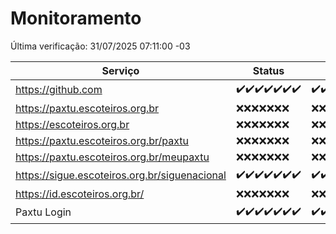 # Monitoramento

Última verificação: 31/07/2025 07:11:00 -03

|Serviço|Status|Últimas 24h|
|---|---|---|
|https://github.com|<span title="2025-07-24: OK=23">✔️</span><span title="2025-07-25: OK=23">✔️</span><span title="2025-07-26: OK=23">✔️</span><span title="2025-07-27: OK=22">✔️</span><span title="2025-07-28: OK=22">✔️</span><span title="2025-07-29: OK=22">✔️</span><span title="2025-07-30: OK=9">✔️</span>|<span title="30/07/2025 07:12:00 -03 : 200">✔️</span><span title="30/07/2025 08:09:00 -03 : 200">✔️</span><span title="30/07/2025 09:20:00 -03 : 200">✔️</span><span title="30/07/2025 10:33:00 -03 : 200">✔️</span><span title="30/07/2025 11:12:00 -03 : 200">✔️</span><span title="30/07/2025 12:11:00 -03 : 200">✔️</span><span title="30/07/2025 13:13:00 -03 : 200">✔️</span><span title="30/07/2025 14:12:00 -03 : 200">✔️</span><span title="30/07/2025 15:14:00 -03 : 200">✔️</span><span title="30/07/2025 16:11:00 -03 : 200">✔️</span><span title="30/07/2025 17:10:00 -03 : 200">✔️</span><span title="30/07/2025 18:09:00 -03 : 200">✔️</span><span title="30/07/2025 19:10:00 -03 : 200">✔️</span><span title="30/07/2025 20:10:00 -03 : 200">✔️</span><span title="30/07/2025 21:53:00 -03 : 200">✔️</span><span title="30/07/2025 23:54:00 -03 : 200">✔️</span><span title="31/07/2025 00:58:00 -03 : 200">✔️</span><span title="31/07/2025 01:39:00 -03 : 200">✔️</span><span title="31/07/2025 02:19:00 -03 : 200">✔️</span><span title="31/07/2025 03:16:00 -03 : 200">✔️</span><span title="31/07/2025 04:15:00 -03 : 200">✔️</span><span title="31/07/2025 05:15:00 -03 : 200">✔️</span><span title="31/07/2025 06:16:00 -03 : 200">✔️</span><span title="31/07/2025 07:11:00 -03 : 200">✔️</span>|
|https://paxtu.escoteiros.org.br|<span title="2025-07-24: Falhas=23">❌</span><span title="2025-07-25: Falhas=23">❌</span><span title="2025-07-26: Falhas=23">❌</span><span title="2025-07-27: Falhas=22">❌</span><span title="2025-07-28: Falhas=22">❌</span><span title="2025-07-29: Falhas=22">❌</span><span title="2025-07-30: Falhas=9">❌</span>|<span title="30/07/2025 07:12:00 -03 : 403">❌</span><span title="30/07/2025 08:09:00 -03 : 403">❌</span><span title="30/07/2025 09:20:00 -03 : 403">❌</span><span title="30/07/2025 10:33:00 -03 : 403">❌</span><span title="30/07/2025 11:12:00 -03 : 403">❌</span><span title="30/07/2025 12:11:00 -03 : 403">❌</span><span title="30/07/2025 13:13:00 -03 : 403">❌</span><span title="30/07/2025 14:12:00 -03 : 403">❌</span><span title="30/07/2025 15:14:00 -03 : 403">❌</span><span title="30/07/2025 16:11:00 -03 : 403">❌</span><span title="30/07/2025 17:10:00 -03 : 403">❌</span><span title="30/07/2025 18:09:00 -03 : 403">❌</span><span title="30/07/2025 19:10:00 -03 : 403">❌</span><span title="30/07/2025 20:10:00 -03 : 403">❌</span><span title="30/07/2025 21:53:00 -03 : 403">❌</span><span title="30/07/2025 23:54:00 -03 : 403">❌</span><span title="31/07/2025 00:58:00 -03 : 403">❌</span><span title="31/07/2025 01:39:00 -03 : 403">❌</span><span title="31/07/2025 02:19:00 -03 : 403">❌</span><span title="31/07/2025 03:16:00 -03 : 403">❌</span><span title="31/07/2025 04:15:00 -03 : 403">❌</span><span title="31/07/2025 05:15:00 -03 : 403">❌</span><span title="31/07/2025 06:16:00 -03 : 403">❌</span><span title="31/07/2025 07:11:00 -03 : 403">❌</span>|
|https://escoteiros.org.br|<span title="2025-07-24: Falhas=23">❌</span><span title="2025-07-25: Falhas=23">❌</span><span title="2025-07-26: Falhas=23">❌</span><span title="2025-07-27: Falhas=22">❌</span><span title="2025-07-28: Falhas=22">❌</span><span title="2025-07-29: Falhas=22">❌</span><span title="2025-07-30: Falhas=9">❌</span>|<span title="30/07/2025 07:12:00 -03 : 403">❌</span><span title="30/07/2025 08:09:00 -03 : 403">❌</span><span title="30/07/2025 09:20:00 -03 : 403">❌</span><span title="30/07/2025 10:33:00 -03 : 403">❌</span><span title="30/07/2025 11:12:00 -03 : 403">❌</span><span title="30/07/2025 12:11:00 -03 : 403">❌</span><span title="30/07/2025 13:13:00 -03 : 403">❌</span><span title="30/07/2025 14:12:00 -03 : 403">❌</span><span title="30/07/2025 15:14:00 -03 : 403">❌</span><span title="30/07/2025 16:11:00 -03 : 403">❌</span><span title="30/07/2025 17:10:00 -03 : 403">❌</span><span title="30/07/2025 18:09:00 -03 : 403">❌</span><span title="30/07/2025 19:10:00 -03 : 403">❌</span><span title="30/07/2025 20:10:00 -03 : 403">❌</span><span title="30/07/2025 21:53:00 -03 : 403">❌</span><span title="30/07/2025 23:54:00 -03 : 403">❌</span><span title="31/07/2025 00:58:00 -03 : 403">❌</span><span title="31/07/2025 01:39:00 -03 : 403">❌</span><span title="31/07/2025 02:19:00 -03 : 403">❌</span><span title="31/07/2025 03:16:00 -03 : 403">❌</span><span title="31/07/2025 04:15:00 -03 : 403">❌</span><span title="31/07/2025 05:15:00 -03 : 403">❌</span><span title="31/07/2025 06:16:00 -03 : 403">❌</span><span title="31/07/2025 07:11:00 -03 : 403">❌</span>|
|https://paxtu.escoteiros.org.br/paxtu|<span title="2025-07-24: Falhas=23">❌</span><span title="2025-07-25: Falhas=23">❌</span><span title="2025-07-26: Falhas=23">❌</span><span title="2025-07-27: Falhas=22">❌</span><span title="2025-07-28: Falhas=22">❌</span><span title="2025-07-29: Falhas=22">❌</span><span title="2025-07-30: Falhas=9">❌</span>|<span title="30/07/2025 07:12:00 -03 : 403">❌</span><span title="30/07/2025 08:09:00 -03 : 403">❌</span><span title="30/07/2025 09:20:00 -03 : 403">❌</span><span title="30/07/2025 10:33:00 -03 : 403">❌</span><span title="30/07/2025 11:12:00 -03 : 403">❌</span><span title="30/07/2025 12:11:00 -03 : 403">❌</span><span title="30/07/2025 13:13:00 -03 : 403">❌</span><span title="30/07/2025 14:12:00 -03 : 403">❌</span><span title="30/07/2025 15:14:00 -03 : 403">❌</span><span title="30/07/2025 16:11:00 -03 : 403">❌</span><span title="30/07/2025 17:10:00 -03 : 403">❌</span><span title="30/07/2025 18:09:00 -03 : 403">❌</span><span title="30/07/2025 19:10:00 -03 : 403">❌</span><span title="30/07/2025 20:10:00 -03 : 403">❌</span><span title="30/07/2025 21:53:00 -03 : 403">❌</span><span title="30/07/2025 23:54:00 -03 : 403">❌</span><span title="31/07/2025 00:58:00 -03 : 403">❌</span><span title="31/07/2025 01:39:00 -03 : 403">❌</span><span title="31/07/2025 02:19:00 -03 : 403">❌</span><span title="31/07/2025 03:16:00 -03 : 403">❌</span><span title="31/07/2025 04:15:00 -03 : 403">❌</span><span title="31/07/2025 05:15:00 -03 : 403">❌</span><span title="31/07/2025 06:16:00 -03 : 403">❌</span><span title="31/07/2025 07:11:00 -03 : 403">❌</span>|
|https://paxtu.escoteiros.org.br/meupaxtu|<span title="2025-07-24: Falhas=23">❌</span><span title="2025-07-25: Falhas=23">❌</span><span title="2025-07-26: Falhas=23">❌</span><span title="2025-07-27: Falhas=22">❌</span><span title="2025-07-28: Falhas=22">❌</span><span title="2025-07-29: Falhas=22">❌</span><span title="2025-07-30: Falhas=9">❌</span>|<span title="30/07/2025 07:12:00 -03 : 403">❌</span><span title="30/07/2025 08:09:00 -03 : 403">❌</span><span title="30/07/2025 09:20:00 -03 : 403">❌</span><span title="30/07/2025 10:33:00 -03 : 403">❌</span><span title="30/07/2025 11:12:00 -03 : 403">❌</span><span title="30/07/2025 12:11:00 -03 : 403">❌</span><span title="30/07/2025 13:13:00 -03 : 403">❌</span><span title="30/07/2025 14:12:00 -03 : 403">❌</span><span title="30/07/2025 15:14:00 -03 : 403">❌</span><span title="30/07/2025 16:11:00 -03 : 403">❌</span><span title="30/07/2025 17:10:00 -03 : 403">❌</span><span title="30/07/2025 18:09:00 -03 : 403">❌</span><span title="30/07/2025 19:10:00 -03 : 403">❌</span><span title="30/07/2025 20:10:00 -03 : 403">❌</span><span title="30/07/2025 21:53:00 -03 : 403">❌</span><span title="30/07/2025 23:54:00 -03 : 403">❌</span><span title="31/07/2025 00:58:00 -03 : 403">❌</span><span title="31/07/2025 01:39:00 -03 : 403">❌</span><span title="31/07/2025 02:19:00 -03 : 403">❌</span><span title="31/07/2025 03:16:00 -03 : 403">❌</span><span title="31/07/2025 04:15:00 -03 : 403">❌</span><span title="31/07/2025 05:15:00 -03 : 403">❌</span><span title="31/07/2025 06:16:00 -03 : 403">❌</span><span title="31/07/2025 07:11:00 -03 : 403">❌</span>|
|https://sigue.escoteiros.org.br/siguenacional|<span title="2025-07-24: OK=23">✔️</span><span title="2025-07-25: OK=23">✔️</span><span title="2025-07-26: OK=23">✔️</span><span title="2025-07-27: OK=22">✔️</span><span title="2025-07-28: OK=22">✔️</span><span title="2025-07-29: OK=22">✔️</span><span title="2025-07-30: OK=9">✔️</span>|<span title="30/07/2025 07:12:00 -03 : 200">✔️</span><span title="30/07/2025 08:09:00 -03 : 200">✔️</span><span title="30/07/2025 09:20:00 -03 : 200">✔️</span><span title="30/07/2025 10:33:00 -03 : 200">✔️</span><span title="30/07/2025 11:12:00 -03 : 200">✔️</span><span title="30/07/2025 12:11:00 -03 : 200">✔️</span><span title="30/07/2025 13:13:00 -03 : 200">✔️</span><span title="30/07/2025 14:12:00 -03 : 200">✔️</span><span title="30/07/2025 15:14:00 -03 : 200">✔️</span><span title="30/07/2025 16:11:00 -03 : 200">✔️</span><span title="30/07/2025 17:10:00 -03 : 200">✔️</span><span title="30/07/2025 18:09:00 -03 : 200">✔️</span><span title="30/07/2025 19:10:00 -03 : 200">✔️</span><span title="30/07/2025 20:10:00 -03 : 200">✔️</span><span title="30/07/2025 21:53:00 -03 : 200">✔️</span><span title="30/07/2025 23:54:00 -03 : 200">✔️</span><span title="31/07/2025 00:58:00 -03 : 200">✔️</span><span title="31/07/2025 01:39:00 -03 : 200">✔️</span><span title="31/07/2025 02:19:00 -03 : 200">✔️</span><span title="31/07/2025 03:16:00 -03 : 200">✔️</span><span title="31/07/2025 04:15:00 -03 : 200">✔️</span><span title="31/07/2025 05:15:00 -03 : 200">✔️</span><span title="31/07/2025 06:16:00 -03 : 200">✔️</span><span title="31/07/2025 07:11:00 -03 : 200">✔️</span>|
|https://id.escoteiros.org.br/|<span title="2025-07-24: Falhas=23">❌</span><span title="2025-07-25: Falhas=23">❌</span><span title="2025-07-26: Falhas=23">❌</span><span title="2025-07-27: Falhas=22">❌</span><span title="2025-07-28: Falhas=22">❌</span><span title="2025-07-29: Falhas=22">❌</span><span title="2025-07-30: Falhas=9">❌</span>|<span title="30/07/2025 07:12:00 -03 : 403">❌</span><span title="30/07/2025 08:09:00 -03 : 403">❌</span><span title="30/07/2025 09:20:00 -03 : 403">❌</span><span title="30/07/2025 10:33:00 -03 : 403">❌</span><span title="30/07/2025 11:12:00 -03 : 403">❌</span><span title="30/07/2025 12:11:00 -03 : 403">❌</span><span title="30/07/2025 13:13:00 -03 : 403">❌</span><span title="30/07/2025 14:12:00 -03 : 403">❌</span><span title="30/07/2025 15:14:00 -03 : 403">❌</span><span title="30/07/2025 16:11:00 -03 : 403">❌</span><span title="30/07/2025 17:10:00 -03 : 403">❌</span><span title="30/07/2025 18:09:00 -03 : 403">❌</span><span title="30/07/2025 19:10:00 -03 : 403">❌</span><span title="30/07/2025 20:10:00 -03 : 403">❌</span><span title="30/07/2025 21:53:00 -03 : 403">❌</span><span title="30/07/2025 23:54:00 -03 : 403">❌</span><span title="31/07/2025 00:58:00 -03 : 403">❌</span><span title="31/07/2025 01:39:00 -03 : 403">❌</span><span title="31/07/2025 02:19:00 -03 : 403">❌</span><span title="31/07/2025 03:16:00 -03 : 403">❌</span><span title="31/07/2025 04:15:00 -03 : 403">❌</span><span title="31/07/2025 05:15:00 -03 : 403">❌</span><span title="31/07/2025 06:16:00 -03 : 403">❌</span><span title="31/07/2025 07:11:00 -03 : 403">❌</span>|
|Paxtu Login|<span title="2025-07-24: OK=23">✔️</span><span title="2025-07-25: OK=23">✔️</span><span title="2025-07-26: OK=23">✔️</span><span title="2025-07-27: OK=22">✔️</span><span title="2025-07-28: OK=22">✔️</span><span title="2025-07-29: OK=22">✔️</span><span title="2025-07-30: OK=9">✔️</span>|<span title="30/07/2025 07:12:00 -03 : 200">✔️</span><span title="30/07/2025 08:09:00 -03 : 200">✔️</span><span title="30/07/2025 09:20:00 -03 : 200">✔️</span><span title="30/07/2025 10:33:00 -03 : 200">✔️</span><span title="30/07/2025 11:12:00 -03 : 200">✔️</span><span title="30/07/2025 12:11:00 -03 : 200">✔️</span><span title="30/07/2025 13:13:00 -03 : 200">✔️</span><span title="30/07/2025 14:12:00 -03 : 200">✔️</span><span title="30/07/2025 15:14:00 -03 : 200">✔️</span><span title="30/07/2025 16:11:00 -03 : 200">✔️</span><span title="30/07/2025 17:10:00 -03 : 200">✔️</span><span title="30/07/2025 18:09:00 -03 : 200">✔️</span><span title="30/07/2025 19:10:00 -03 : 200">✔️</span><span title="30/07/2025 20:10:00 -03 : 200">✔️</span><span title="30/07/2025 21:53:00 -03 : 200">✔️</span><span title="30/07/2025 23:54:00 -03 : 200">✔️</span><span title="31/07/2025 00:58:00 -03 : 200">✔️</span><span title="31/07/2025 01:39:00 -03 : 200">✔️</span><span title="31/07/2025 02:19:00 -03 : 200">✔️</span><span title="31/07/2025 03:16:00 -03 : 200">✔️</span><span title="31/07/2025 04:15:00 -03 : 200">✔️</span><span title="31/07/2025 05:15:00 -03 : 200">✔️</span><span title="31/07/2025 06:16:00 -03 : 200">✔️</span><span title="31/07/2025 07:11:00 -03 : 200">✔️</span>|
